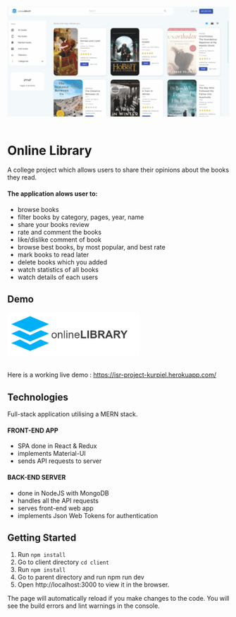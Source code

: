 <div align="center">
<a href="https://isr-project-kurpiel.herokuapp.com/"><img alt="Online Library" width="600px" src="client/public/images/OL1.gif"></a>
<br></div><br>

# Online Library

A college project which allows users to share their opinions about the books they read.

#### The application alows user to:

- browse books
- filter books by category, pages, year, name
- share your books review
- rate and comment the books
- like/dislike comment of book
- browse best books, by most popular, and best rate
- mark books to read later
- delete books which you added
- watch statistics of all books
- watch details of each users

## Demo

<div>
<a href="https://isr-project-kurpiel.herokuapp.com/"><img alt="Online Library" width="300px" src="client/public/images/logo.PNG"></a>
</div><br>

Here is a working live demo : https://isr-project-kurpiel.herokuapp.com/

## Technologies

Full-stack application utilising a MERN stack.

#### FRONT-END APP

- SPA done in React & Redux
- implements Material-UI
- sends API requests to server

#### BACK-END SERVER

- done in NodeJS with MongoDB
- handles all the API requests
- serves front-end web app
- implements Json Web Tokens for authentication

## Getting Started

1. Run `npm install`
2. Go to client directory `cd client`
3. Run `npm install`
4. Go to parent directory and run npm run dev
5. Open http://localhost:3000 to view it in the browser.

The page will automatically reload if you make changes to the code.
You will see the build errors and lint warnings in the console.
